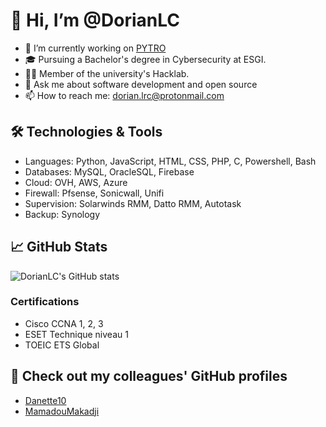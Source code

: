 # 👋 Hi, I’m @DorianLC

- 🔭 I’m currently working on [PYTRO](https://github.com/Danette10/PYTRO-api)
- 🎓 Pursuing a Bachelor's degree in Cybersecurity at ESGI.
- 🐱‍💻 Member of the university's Hacklab.
- 💬 Ask me about software development and open source
- 📫 How to reach me: [dorian.lrc@protonmail.com](mailto:dorian.lrc@protonmail.com)

## 🛠 Technologies & Tools

- Languages: Python, JavaScript, HTML, CSS, PHP, C, Powershell, Bash
- Databases: MySQL, OracleSQL, Firebase
- Cloud: OVH, AWS, Azure
- Firewall: Pfsense, Sonicwall, Unifi
- Supervision: Solarwinds RMM, Datto RMM, Autotask
- Backup: Synology

## 📈 GitHub Stats

![DorianLC's GitHub stats](https://github-readme-stats.vercel.app/api?username=DorianLC&show_icons=true&theme=radical)

### Certifications

- Cisco CCNA 1, 2, 3
- ESET Technique niveau 1
- TOEIC ETS Global 

## 🤝 Check out my colleagues' GitHub profiles

- [Danette10](https://github.com/Danette10)
- [MamadouMakadji](https://github.com/mamadoumakadji)
